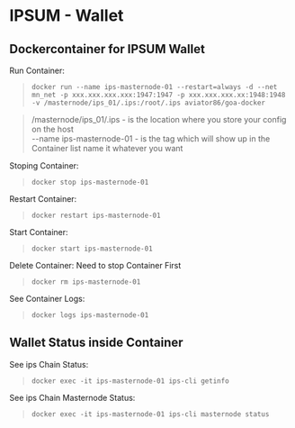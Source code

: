 # IPSUM - Wallet
## Dockercontainer for IPSUM Wallet

Run Container:
>```docker run --name ips-masternode-01 --restart=always -d --net mn_net -p xxx.xxx.xxx.xxx:1947:1947 -p xxx.xxx.xxx.xx:1948:1948  -v /masternode/ips_01/.ips:/root/.ips aviator86/goa-docker```

> /masternode/ips_01/.ips - is the location where you store your config on the host  
--name  ips-masternode-01 - is the tag which will show up in the Container list name it whatever you want

Stoping Container:
>```docker stop ips-masternode-01```

Restart Container:
>```docker restart ips-masternode-01```

Start Container:
>```docker start ips-masternode-01```

Delete Container: Need to stop Container First
>```docker rm ips-masternode-01```

See Container Logs:
>```docker logs ips-masternode-01```

## Wallet Status inside Container
See ips Chain Status:
>```docker exec -it ips-masternode-01 ips-cli getinfo```

See ips Chain Masternode Status:
>```docker exec -it ips-masternode-01 ips-cli masternode status```